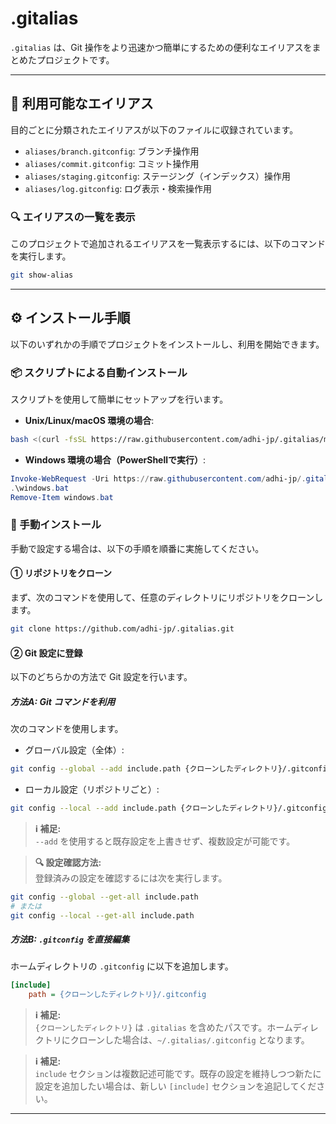# .gitalias

`.gitalias` は、Git 操作をより迅速かつ簡単にするための便利なエイリアスをまとめたプロジェクトです。

---

## 📌 利用可能なエイリアス

目的ごとに分類されたエイリアスが以下のファイルに収録されています。

- `aliases/branch.gitconfig`: ブランチ操作用
- `aliases/commit.gitconfig`: コミット操作用
- `aliases/staging.gitconfig`: ステージング（インデックス）操作用
- `aliases/log.gitconfig`: ログ表示・検索操作用

### 🔍 エイリアスの一覧を表示

このプロジェクトで追加されるエイリアスを一覧表示するには、以下のコマンドを実行します。

```bash
git show-alias
```

---

## ⚙️ インストール手順

以下のいずれかの手順でプロジェクトをインストールし、利用を開始できます。

### 📦 スクリプトによる自動インストール

スクリプトを使用して簡単にセットアップを行います。

- **Unix/Linux/macOS 環境の場合**:

```bash
bash <(curl -fsSL https://raw.githubusercontent.com/adhi-jp/.gitalias/main/install/unix.sh)
```

- **Windows 環境の場合（PowerShellで実行）**:

```powershell
Invoke-WebRequest -Uri https://raw.githubusercontent.com/adhi-jp/.gitalias/main/install/windows.bat -OutFile windows.bat
.\windows.bat
Remove-Item windows.bat

```

### 🔧 手動インストール

手動で設定する場合は、以下の手順を順番に実施してください。

#### ① リポジトリをクローン

まず、次のコマンドを使用して、任意のディレクトリにリポジトリをクローンします。

```bash
git clone https://github.com/adhi-jp/.gitalias.git
```

#### ② Git 設定に登録

以下のどちらかの方法で Git 設定を行います。

##### 方法A: Git コマンドを利用

次のコマンドを使用します。

- グローバル設定（全体）:

```bash
git config --global --add include.path {クローンしたディレクトリ}/.gitconfig
```

- ローカル設定（リポジトリごと）:

```bash
git config --local --add include.path {クローンしたディレクトリ}/.gitconfig
```

> **ℹ️ 補足:**  
> `--add` を使用すると既存設定を上書きせず、複数設定が可能です。

> **🔍 設定確認方法:**  
> 登録済みの設定を確認するには次を実行します。

```bash
git config --global --get-all include.path
# または
git config --local --get-all include.path
```

##### 方法B: `.gitconfig` を直接編集

ホームディレクトリの `.gitconfig` に以下を追加します。

```ini
[include]
	path = {クローンしたディレクトリ}/.gitconfig
```

> **ℹ️ 補足:**  
> `{クローンしたディレクトリ}` は `.gitalias` を含めたパスです。ホームディレクトリにクローンした場合は、`~/.gitalias/.gitconfig` となります。

> **ℹ️ 補足:**  
> `include` セクションは複数記述可能です。既存の設定を維持しつつ新たに設定を追加したい場合は、新しい `[include]` セクションを追記してください。

---
